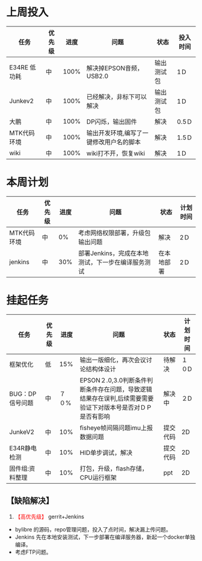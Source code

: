 # 上周投入
| 任务| 优先级 | 进度 | 问题| 状态|投入时间 |
|-----|-------| ---- | ---|----|--------|
|E34RE 低功耗| 中 |100%|解决掉EPSON音频，USB2.0|输出测试包|1Ｄ|
|Junkev2| 中 |100%|已经解决，非标下可以解决|输出测试包|1Ｄ|
|大鹏| 中 |100%|DP闪烁，输出固件|解决|0.5Ｄ|
|MTK代码环境| 中 |100%|输出开发环境,编写了一键修改用户名的脚本|解决|1.5Ｄ|
|wiki| 中 |100%|wiki打不开，恢复wiki|解决|1Ｄ|

# 本周计划
| 任务| 优先级 | 进度 | 问题| 状态|计划时间 |
|-----|-------| ---- | ---|----|--------|
|MTK代码环境| 中 |0%|考虑网络权限部署，升级包输出问题|解决|2Ｄ|
|jenkins| 中 |30%|部署Jenkins，完成在本地测试，下一步在编译服务测试|在本地部署|2Ｄ|

# 挂起任务
| 任务| 优先级 | 进度 | 问题| 状态|计划时间 |
|-----|-------| ---- | ---|----|--------|
|框架优化 | 低 | 15%  | 输出一版细化，再次会议讨论结构体设计 | 待解决 | １０D|
|BUG：DP信号问题 | 中| ７０%  | EPSON２.0,3.0判断条件判断条件存在问题，导致逻辑结果存在误判,后续需要需要验证下对版本号是否对ＤＰ是否有影响|解决中 |２D|
|JunkeV2| 中 | 10%  |fisheye帧间隔问题imu上报数据问题| 提交代码|2D|
|E34R静电检测| 中 | 10%  |HID单步调试，解决| 提交代码|2D|
|固件组:资料整理| 中 |10%|打包，升级，flash存储，CPU运行框架|ppt|2D|


## 【缺陷解决】


1. <font color='red'> 【高优先级】  </font>gerrit+Jenkins
- bylibre 的源码，repo管理问题，投入了点时间，解决漏上传问题。
- Jenkins 先在本地安装测试，下一步部署在编译服务器，新起一个docker单独编译。
- 考虑FTP问题。

